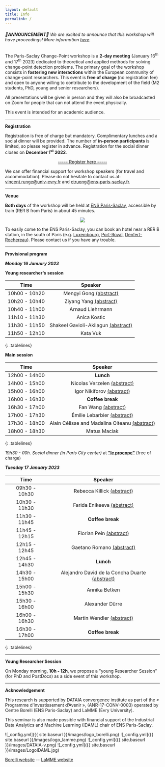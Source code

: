 ```yaml
---
layout: default
title: Info
permalink: /
---
```


###### 🎊**ANNOUNCEMENT**🥳 We are excited to announce that this workshop will have proceedings! More information [here](https://parissaclaychangepoint.github.io/proceedings/).

The Paris-Saclay Change-Point workshop is a **2-day meeting** (January 16<sup>th</sup> and 17<sup>th</sup> 2023) dedicated to theoretical and applied methods for solving change-point detection problems. The primary goal of the workshop consists in **fostering new interactions** within the European community of change-point researchers. This event is **free of charge** (no registration fee) and open to anyone willing to contribute to the development of the field (M2 students, PhD, young and senior researchers). 

All presentations will be given in person and they will also be broadcasted on Zoom for people that can not attend the event physically.

This event is intended for an academic audience.

***

**Registration**

Registration is free of charge but mandatory.
Complimentary lunches and a social dinner will be provided. The number of **in-person participants** is limited, so please register in advance. Registration for the social dinner closes on **December 1<sup>st</sup> 2022**.

<p style="text-align: center;">
<a href="https://docs.google.com/forms/d/e/1FAIpQLSdrJDJYCFtiO1Pe1R85hQrI1LLHs-W2fCg9wWRxKjeeWaZckg/viewform?usp=sf_link">----- Register here -----</a>
</p>

We can offer financial support for workshop speakers (for travel and accommodation). Please do not hesitate to contact us at: <vincent.runge@univ-evry.fr> and <ctruong@ens-paris-saclay.fr>.

***

**Venue**

**Both days** of the workshop will be held at [ENS Paris-Saclay](https://ens-paris-saclay.fr/en/school/how-find-us), accessible by train (RER B from Paris) in about 45 minutes.

<p align="center">
  <img src="{{ site.baseurl }}/images/saclay.jpg" />
</p>

To easily come to the ENS Paris-Saclay, you can book an hotel near a RER B station, in the south of Paris (e.g. [Luxembourg](https://www.google.com/maps/place/Luxembourg/@48.845577,2.3376633,17z/data=!4m12!1m6!3m5!1s0x47e671c33a656971:0x41baf015b89f5c5c!2sGare+du+Luxembourg!8m2!3d48.845577!4d2.339852!3m4!1s0x47e671c33a656971:0x775f3a3f84e1ed14!8m2!3d48.8467695!4d2.3403078), [Port-Royal](https://www.google.com/maps/place/Port-Royal/@48.8399336,2.3328432,17z/data=!3m1!4b1!4m5!3m4!1s0x47e671c6c9a39529:0xfac9ddcce3850f8!8m2!3d48.8399337!4d2.3370704), [Denfert-Rochereau](https://www.google.com/maps/place/Denfert-Rochereau/@48.83418,2.3304913,17z/data=!3m1!4b1!4m5!3m4!1s0x47e671b83527a005:0x3fcd842d558f4439!8m2!3d48.83418!4d2.33268)).
Please contact us if you have any trouble.


***

**Provisional program**

***Monday 16 January 2023***

**Young researcher's session**

<style>
.tablelines table, .tablelines td, .tablelines th {
        border: 1px solid black;
        }
</style>

| Time          | Speaker                  |
|:---------------:|:--------------------------:|
| 10h00 - 10h20 | Mengyi Gong [(abstract)](https://parissaclaychangepoint.github.io/speakers/#mengyi-gong)                            |
| 10h20 - 10h40 | Ziyang Yang [(abstract)](https://parissaclaychangepoint.github.io/speakers/#ziyang-yang)  |
| 10h40 - 11h00 |     Arnaud Liehrmann     |
| 11h10 - 11h30 |       Anica Kostic       |
| 11h30 - 11h50 | Shakeel Gavioli-Akilagun [(abstract)](https://parissaclaychangepoint.github.io/speakers/#shakeel-gavioli-akilagun)  |
| 11h50 - 12h10 |         Kata Vuk         |
{: .tablelines}

**Main session**


| Time          | Speaker                                                                                                |
|:---------------:|:--------------------------------------------------------------------------------------------------------:|
| 12h00 - 14h00 | **Lunch**                                                                                               |
| 14h00 - 15h00 | Nicolas Verzelen [(abstract)](https://parissaclaychangepoint.github.io/speakers/#nicolas-verzelen)      |
| 15h00 - 16h00 | Igor Nikiforov [(abstract)](https://parissaclaychangepoint.github.io/speakers/#igor-nikiforov)          |
| 16h00 - 16h30 |                                            **Coffee break**                                             |
| 16h30 - 17h00 | Fan Wang [(abstract)](https://parissaclaychangepoint.github.io/speakers/#fan-wang)                      |
| 17h00 - 17h30 | Émilie Lebarbier [(abstract)](https://parissaclaychangepoint.github.io/speakers/#émilie-lebarbier)      |
| 17h30 - 18h00 | Alain Célisse and Madalina Olteanu [(abstract)](https://parissaclaychangepoint.github.io/speakers/#madalina-olteanu-and-alain-célisse) |
| 18h00 - 18h30 | Matus Maciak                                                                                            |
{: .tablelines}


*19h30 - 00h. Social dinner (in Paris City center)* at [**"le procope"**](https://www.procope.com/photos/#le-lieu) (free of charge)


***Tuesday 17 January 2023***

| Time          | Speaker                                                                                              |
|:---------------:|:------------------------------------------------------------------------------------------------------:|
| 09h30 - 10h30 | Rebecca Killick [(abstract)]( https://parissaclaychangepoint.github.io/speakers/#rebecca-killick )  |
| 10h30 - 11h30 | Farida Enikeeva [(abstract)]( https://parissaclaychangepoint.github.io/speakers/#farida-enikeeva )  |
| 11h30 - 11h45 | **Coffee break**                                                                                    |
| 11h45 - 12h15 | Florian Pein [(abstract)](https://parissaclaychangepoint.github.io/speakers/#florian-pein)          |
| 12h15 - 12h45 | Gaetano Romano [(abstract)](https://parissaclaychangepoint.github.io/speakers/#gaetano-romano)       |
| 12h45 - 14h30 | **Lunch**                                                                                            |
| 14h30 - 15h00 | Alejandro David de la Concha Duarte [(abstract)](https://parissaclaychangepoint.github.io/speakers/#alejandro-de-la-concha)  |
| 15h00 - 15h30 |                                             Annika Betken                                            |
| 15h30 - 16h00 |                                            Alexander Dürre                                           |
| 16h00 - 16h30 | Martin Wendler [(abstract)](https://parissaclaychangepoint.github.io/speakers/#martin-wendler)       |
| 16h30 - 17h00 | **Coffee break**                                                                                     |
{: .tablelines}


*** 

**Young Researcher Session**

On Monday morning, **10h - 12h**, we propose a "young Researcher Session" (for PhD and PostDocs) as a side event of this workshop. 

***

**Acknowledgement**

This research is supported by DATAIA convergence institute as part of the « Programme d’Investissement d’Avenir », (ANR-17-CONV-0003) operated by Centre Borelli (ENS Paris-Saclay) and LaMME (Évry University).

This seminar is also made possible with financial support of the Industrial Data Analytics and Machine Learning (IDAML) chair of ENS Paris-Saclay.


![_config.yml]({{ site.baseurl }}/images/logo_borelli.png)
![_config.yml]({{ site.baseurl }}/images/logo_lamme.png)
![_config.yml]({{ site.baseurl }}/images/DATAIA-v.png)
![_config.yml]({{ site.baseurl }}/images/LogoIDAML.jpg)

[Borelli website](https://centreborelli.ens-paris-saclay.fr/fr)   --       [LaMME website](http://www.math-evry.cnrs.fr/doku.php)




